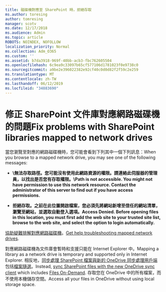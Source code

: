```yaml
---
title: 磁碟機對應至 SharePoint 時，拒絕存取
ms.author: toresing
author: tomresing
manager: scotv
ms.date: 12/17/2018
ms.audience: Admin
ms.topic: article
ROBOTS: NOINDEX, NOFOLLOW
localization_priority: Normal
ms.collection: Adm_O365
ms.custom: ''
ms.assetid: b7da3918-969f-40bb-acb3-fbc762605504
ms.openlocfilehash: 6c9ea9c33097b65cf577106d1781023f0e9738c0
ms.sourcegitcommit: a9be2e396022382e92cf40c0d0d82f2f59c2e259
ms.translationtype: MT
ms.contentlocale: zh-TW
ms.lasthandoff: 06/12/2019
ms.locfileid: "34883690"
---
```

# <a name="fix-problems-with-sharepoint-libraries-mapped-to-network-drives"></a><span data-ttu-id="33b1f-102">修正 SharePoint 文件庫對應網路磁碟機的問題</span><span class="sxs-lookup"><span data-stu-id="33b1f-102">Fix problems with SharePoint libraries mapped to network drives</span></span>

<span data-ttu-id="33b1f-103">當您瀏覽至對應的網路磁碟機時，您可能會看到下列其中一個下列訊息：</span><span class="sxs-lookup"><span data-stu-id="33b1f-103">When you browse to a mapped network drive, you may see one of the following messages:</span></span>
  
- <span data-ttu-id="33b1f-104">**\\無法存取路徑。您可能沒有使用此網路資源的權限。請連絡此伺服器的管理員，以找出是否您有存取權限。**</span><span class="sxs-lookup"><span data-stu-id="33b1f-104">**\\Path is not accessible. You might not have permission to use this network resource. Contact the administrator of this server to find out if you have access permissions.**</span></span>

- <span data-ttu-id="33b1f-105">**拒絕存取。之前在此位置開啟檔案，您必須先將網站新增至信任的網站清單，瀏覽至網站，並選取自動登入選項。**</span><span class="sxs-lookup"><span data-stu-id="33b1f-105">**Access Denied. Before opening files in this location, you must first add the web site to your trusted site list, browse to the web site, and select the option to login automatically.**</span></span>

<span data-ttu-id="33b1f-106">[協助疑難排解對應網路磁碟機](https://support.office.com/article/ef399c67-4578-4c3a-adbe-0b489084eabe.aspx)。</span><span class="sxs-lookup"><span data-stu-id="33b1f-106">[Get help troubleshooting mapped network drives](https://support.office.com/article/ef399c67-4578-4c3a-adbe-0b489084eabe.aspx).</span></span>
  
<span data-ttu-id="33b1f-107">對應網路磁碟機為文件庫會暫時和支援只能在 Internet Explorer 中。</span><span class="sxs-lookup"><span data-stu-id="33b1f-107">Mapping a library as a network drive is temporary and supported only in Internet Explorer.</span></span> <span data-ttu-id="33b1f-108">相反地，[同步處理 SharePoint 檔案與新的 OneDrive 同步處理用戶端](https://support.office.com/article/6de9ede8-5b6e-4503-80b2-6190f3354a88.aspx)包括[檔案隨選](https://support.office.com/article/0e6860d3-d9f3-4971-b321-7092438fb38e.aspx)。</span><span class="sxs-lookup"><span data-stu-id="33b1f-108">Instead, [sync SharePoint files with the new OneDrive sync client](https://support.office.com/article/6de9ede8-5b6e-4503-80b2-6190f3354a88.aspx) which includes [Files On-Demand](https://support.office.com/article/0e6860d3-d9f3-4971-b321-7092438fb38e.aspx).</span></span> <span data-ttu-id="33b1f-109">存取您在 OneDrive 中的所有檔案，而不使用本機儲存空間。</span><span class="sxs-lookup"><span data-stu-id="33b1f-109">Access all your files in OneDrive without using local storage space.</span></span>
  